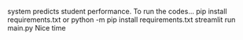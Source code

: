 system predicts student performance.
To run the codes...
pip install requirements.txt or python -m pip install requirements.txt
streamlit run main.py
Nice time
